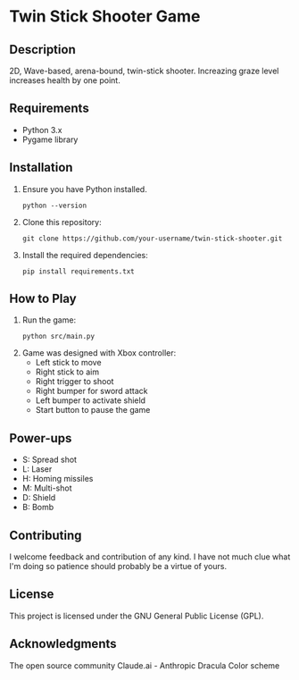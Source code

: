 # Twin Stick Shooter Game

## Description

2D, Wave-based, arena-bound, twin-stick shooter. Increazing graze level increases health by one point.

## Requirements

- Python 3.x
- Pygame library

## Installation

1. Ensure you have Python installed.
   ```
   python --version
   ```
2. Clone this repository:
   ```
   git clone https://github.com/your-username/twin-stick-shooter.git
   ```
4. Install the required dependencies:
   ```
   pip install requirements.txt
   ```

## How to Play

1. Run the game:
   ```
   python src/main.py
   ```
2. Game was designed with Xbox controller:
   - Left stick to move
   - Right stick to aim
   - Right trigger to shoot
   - Right bumper for sword attack
   - Left bumper to activate shield
   - Start button to pause the game

## Power-ups

- S: Spread shot
- L: Laser
- H: Homing missiles
- M: Multi-shot
- D: Shield
- B: Bomb

## Contributing

I welcome feedback and contribution of any kind. I have not much clue what I'm doing so patience should probably be a virtue of yours.

## License

This project is licensed under the GNU General Public License (GPL). 

## Acknowledgments

The open source community
Claude.ai - Anthropic
Dracula Color scheme